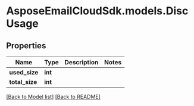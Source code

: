 # AsposeEmailCloudSdk.models.DiscUsage
## Properties
Name | Type | Description | Notes
------------ | ------------- | ------------- | -------------
**used_size** | **int** |  | 
**total_size** | **int** |  | 



[[Back to Model list]](Models.md) [[Back to README]](README.md)


